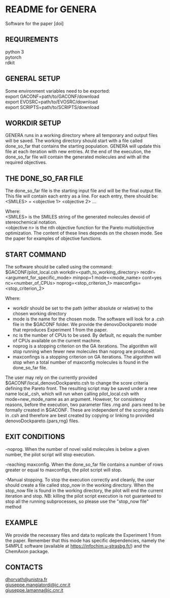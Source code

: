 # README for GENERA

Software for the paper [doi]

## REQUIREMENTS
python 3 <br>
pytorch <br>
rdkit

## GENERAL SETUP

Some environment variables need to be exported: <br>
export GACONF=path/to/GACONF/download <br>
export EVOSRC=path/to/EVOSRC/download <br>
export SCRIPTS=path/to/SCRIPTS/download <br>

## WORKDIR SETUP
GENERA runs in a working directory where all temporary and output files will be saved. The working directory should start with a file called done_so_far that contains the starting population.
GENERA will update this file at each iteration with new entries. At the end of the execution, the done_so_far file will contain the generated molecules and with all the required objectives.


## THE DONE_SO_FAR FILE
The done_so_far file is the starting input file and will be the final output file. This file will contain each entry as a line. 
For each entry, there should be:
\<SMILES\> = <objective 1> <objective 2> … <objective n>

Where: <br>
\<SMILES\> is the SMILES string of the generated molecules devoid of stereochemical notation. <br>
\<objective n\> is the nth objective function for the Pareto multiobjective optimization.  The content of these lines depends on the chosen mode. See the paper for examples of objective functions.

 
## START COMMAND
The software should be called using the command:
$GACONF/pilot_local.csh workdir=<path_to_working_directory> recdir=<argument_for_specific_mode> minpop=1 mode=<mode_name> cont=yes nc=<number_of_CPUs> noprog=<stop_criterion_1> maxconfigs=<stop_criterion_2>

Where:
<ul>
<li> workdir should be set to the path (either absolute or relative) to the chosen working directory </li>
<li> mode is the name for the chosen mode. The software will look for a <mode_name>.csh file in the $GACONF folder. We provide the denovoDockpareto mode that reproduces Experiment 1 from the paper. </li>

<li> nc is the number of CPUs to be used. By default, nc equals the number of CPUs available on the current machine. </li>

<li>noprog is a stopping criterion on the GA iterations. The algorithm will stop running when fewer new molecules than noprog are produced.</li>

<li>maxconfings is a stopping criterion on GA iterations. The algorithm will stop when a total number of maxconfig molecules is found in the done_so_far file.</li>

</ul>
The user may rely on the currently provided $GACONF/local_denovoDockpareto.csh to change the score criteria defining the Pareto front. The resulting script may be saved under a new name local_<new_mode_name>.csh, which will run when calling pilot_local.csh with mode=new_mode_name as an argument. However, for consistency reasons, before the execution, two parameter files <new_mode_name>.rng and <new_mode_name>.pars need to be formally created in $GACONF. These are independent of the scoring details in <new_mode_name>.csh and therefore are best created by copying or linking to provided denovoDockpareto.{pars,rng} files.

## EXIT CONDITIONS

-noprog. When the number of novel valid molecules is below a given number, the pilot script will stop execution.

-reaching maxconfig. When the done_so_far file contains a number of rows greater or equal to maxconfigs, the pilot script will stop.
 
-Manual stopping. To stop the execution correctly and cleanly, the user should create a file called stop_now in the working directory. When the stop_now file is found in the working directory, the pilot will end the current iteration and stop.
NB: killing the pilot script execution is not guaranteed to stop all the running subprocesses, so please use the "stop_now file" method 


## EXAMPLE
We provide the necessary files and data to replicate the Experiment 1 from the paper. Remember that this mode has specific dependencies, namely the S4MPLE software (available at https://infochim.u-strasbg.fr/) and the ChemAxon package.



## CONTACTS
dhorvath@unistra.fr <br>
giuseppe.mangiatordi@ic.cnr.it <br>
giuseppe.lamanna@ic.cnr.it <br>
